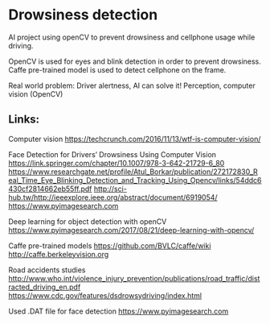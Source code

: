 # Drowsiness detection
AI project using openCV to prevent drowsiness and cellphone usage while driving.

OpenCV is used for eyes and blink detection in order to prevent drowsiness.
Caffe pre-trained model is used to detect cellphone on the frame.

Real world problem: Driver alertness, AI can solve it!
Perception, computer vision (OpenCV)

## Links:
Computer vision
https://techcrunch.com/2016/11/13/wtf-is-computer-vision/

Face Detection for Drivers’ Drowsiness Using Computer Vision
https://link.springer.com/chapter/10.1007/978-3-642-21729-6_80
https://www.researchgate.net/profile/Atul_Borkar/publication/272172830_Real_Time_Eye_Blinking_Detection_and_Tracking_Using_Opencv/links/54ddc6430cf2814662eb55ff.pdf
http://sci-hub.tw/http://ieeexplore.ieee.org/abstract/document/6919054/
https://www.pyimagesearch.com

Deep learning for object detection with openCV
https://www.pyimagesearch.com/2017/08/21/deep-learning-with-opencv/

Caffe pre-trained models
https://github.com/BVLC/caffe/wiki
http://caffe.berkeleyvision.org

Road accidents studies
http://www.who.int/violence_injury_prevention/publications/road_traffic/distracted_driving_en.pdf
https://www.cdc.gov/features/dsdrowsydriving/index.html

Used .DAT file  for face detection
https://www.pyimagesearch.com
